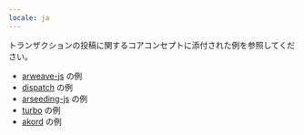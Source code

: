 ```yaml
---
locale: ja
---
```

トランザクションの投稿に関するコアコンセプトに添付された例を参照してください。

-   [arweave-js](/guides/posting-transactions/arweave-js.md) の例
-   [dispatch](/guides/posting-transactions/dispatch.md) の例
-   [arseeding-js](/guides//posting-transactions/arseeding-js.md) の例
-   [turbo](/guides//posting-transactions/turbo.md) の例
-   [akord](/guides/posting-transactions/akord.md) の例